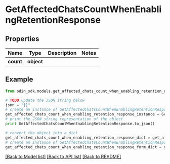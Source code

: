 # GetAffectedChatsCountWhenEnablingRetentionResponse


## Properties

Name | Type | Description | Notes
------------ | ------------- | ------------- | -------------
**count** | **object** |  | 

## Example

```python
from odin_sdk.models.get_affected_chats_count_when_enabling_retention_response import GetAffectedChatsCountWhenEnablingRetentionResponse

# TODO update the JSON string below
json = "{}"
# create an instance of GetAffectedChatsCountWhenEnablingRetentionResponse from a JSON string
get_affected_chats_count_when_enabling_retention_response_instance = GetAffectedChatsCountWhenEnablingRetentionResponse.from_json(json)
# print the JSON string representation of the object
print GetAffectedChatsCountWhenEnablingRetentionResponse.to_json()

# convert the object into a dict
get_affected_chats_count_when_enabling_retention_response_dict = get_affected_chats_count_when_enabling_retention_response_instance.to_dict()
# create an instance of GetAffectedChatsCountWhenEnablingRetentionResponse from a dict
get_affected_chats_count_when_enabling_retention_response_form_dict = get_affected_chats_count_when_enabling_retention_response.from_dict(get_affected_chats_count_when_enabling_retention_response_dict)
```
[[Back to Model list]](../README.md#documentation-for-models) [[Back to API list]](../README.md#documentation-for-api-endpoints) [[Back to README]](../README.md)


